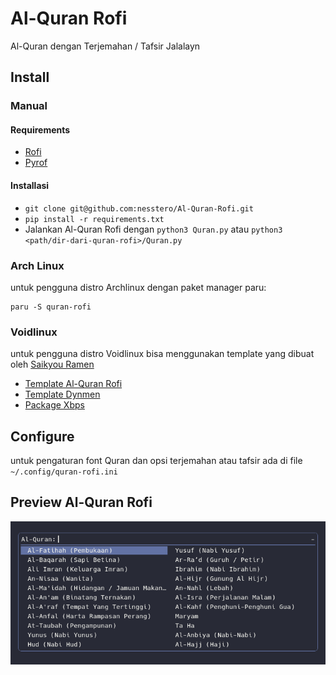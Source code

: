 # Al-Quran Rofi
Al-Quran dengan Terjemahan / Tafsir Jalalayn

## Install

### Manual
#### Requirements
- [Rofi](https://github.com/davatorium/rofi)
- [Pyrof](https://github.com/nesstero/pyrof)
#### Installasi
- `git clone git@github.com:nesstero/Al-Quran-Rofi.git`
- `pip install -r requirements.txt`
- Jalankan Al-Quran Rofi dengan `python3 Quran.py` atau `python3 <path/dir-dari-quran-rofi>/Quran.py`

### Arch Linux
untuk pengguna distro Archlinux dengan paket manager paru:
```
paru -S quran-rofi
```

### Voidlinux
untuk pengguna distro Voidlinux bisa menggunakan template yang dibuat oleh [Saikyou Ramen](https://facebook.com/saikyouramen/)
- [Template Al-Quran Rofi](https://nekobin.com/zirijeneqe)
- [Template Dynmen](https://nekobin.com/qivopavige)
- [Package Xbps](https://u.pcloud.link/publink/show?code=kZxa0EXZpB9Im0nFFApVTquniQ5AV0hWhyck)

## Configure
untuk pengaturan font Quran dan opsi terjemahan atau tafsir ada di file `~/.config/quran-rofi.ini`

## Preview Al-Quran Rofi
![Al-Quran Rofi](ss.png)
